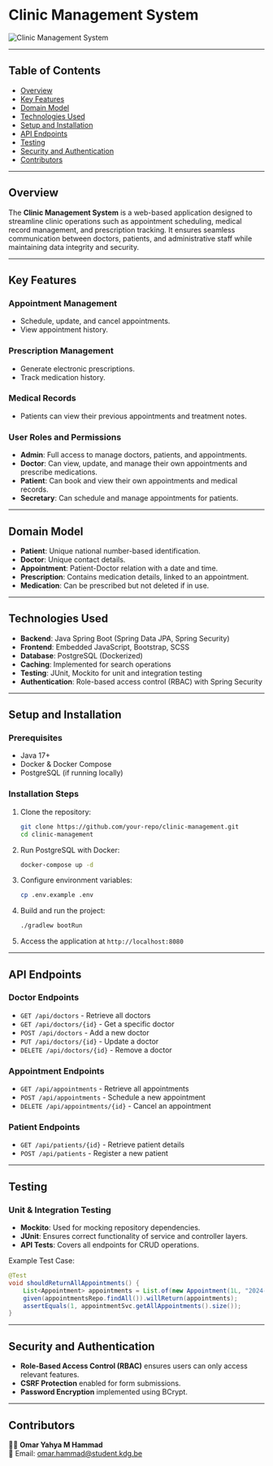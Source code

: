 # Clinic Management System

![Clinic Management System](https://github.com/omarhammad/CMS_WebApp/blob/master/src/main/resources/static/media/landing_page.png)

---

## Table of Contents
- [Overview](#overview)
- [Key Features](#key-features)
- [Domain Model](#domain-model)
- [Technologies Used](#technologies-used)
- [Setup and Installation](#setup-and-installation)
- [API Endpoints](#api-endpoints)
- [Testing](#testing)
- [Security and Authentication](#security-and-authentication)
- [Contributors](#contributors)

---

## Overview

The **Clinic Management System** is a web-based application designed to streamline clinic operations such as appointment scheduling, medical record management, and prescription tracking. It ensures seamless communication between doctors, patients, and administrative staff while maintaining data integrity and security.

---

## Key Features

### Appointment Management
- Schedule, update, and cancel appointments.
- View appointment history.

### Prescription Management
- Generate electronic prescriptions.
- Track medication history.

### Medical Records
- Patients can view their previous appointments and treatment notes.

### User Roles and Permissions
- **Admin**: Full access to manage doctors, patients, and appointments.
- **Doctor**: Can view, update, and manage their own appointments and prescribe medications.
- **Patient**: Can book and view their own appointments and medical records.
- **Secretary**: Can schedule and manage appointments for patients.

---

## Domain Model

- **Patient**: Unique national number-based identification.
- **Doctor**: Unique contact details.
- **Appointment**: Patient-Doctor relation with a date and time.
- **Prescription**: Contains medication details, linked to an appointment.
- **Medication**: Can be prescribed but not deleted if in use.

---

## Technologies Used

- **Backend**: Java Spring Boot (Spring Data JPA, Spring Security)
- **Frontend**: Embedded JavaScript, Bootstrap, SCSS
- **Database**: PostgreSQL (Dockerized)
- **Caching**: Implemented for search operations
- **Testing**: JUnit, Mockito for unit and integration testing
- **Authentication**: Role-based access control (RBAC) with Spring Security

---

## Setup and Installation

### Prerequisites
- Java 17+
- Docker & Docker Compose
- PostgreSQL (if running locally)

### Installation Steps

1. Clone the repository:
   ```sh
   git clone https://github.com/your-repo/clinic-management.git
   cd clinic-management
   ```
2. Run PostgreSQL with Docker:
   ```sh
   docker-compose up -d
   ```
3. Configure environment variables:
   ```sh
   cp .env.example .env
   ```
4. Build and run the project:
   ```sh
   ./gradlew bootRun
   ```
5. Access the application at `http://localhost:8080`

---

## API Endpoints

### Doctor Endpoints
- `GET /api/doctors` - Retrieve all doctors
- `GET /api/doctors/{id}` - Get a specific doctor
- `POST /api/doctors` - Add a new doctor
- `PUT /api/doctors/{id}` - Update a doctor
- `DELETE /api/doctors/{id}` - Remove a doctor

### Appointment Endpoints
- `GET /api/appointments` - Retrieve all appointments
- `POST /api/appointments` - Schedule a new appointment
- `DELETE /api/appointments/{id}` - Cancel an appointment

### Patient Endpoints
- `GET /api/patients/{id}` - Retrieve patient details
- `POST /api/patients` - Register a new patient

---

## Testing

### Unit & Integration Testing
- **Mockito**: Used for mocking repository dependencies.
- **JUnit**: Ensures correct functionality of service and controller layers.
- **API Tests**: Covers all endpoints for CRUD operations.

Example Test Case:
```java
@Test
void shouldReturnAllAppointments() {
    List<Appointment> appointments = List.of(new Appointment(1L, "2024-01-29", "Checkup"));
    given(appointmentsRepo.findAll()).willReturn(appointments);
    assertEquals(1, appointmentSvc.getAllAppointments().size());
}
```

---

## Security and Authentication

- **Role-Based Access Control (RBAC)** ensures users can only access relevant features.
- **CSRF Protection** enabled for form submissions.
- **Password Encryption** implemented using BCrypt.

---


## Contributors

👨‍💻 **Omar Yahya M Hammad**  
📧 Email: [omar.hammad@student.kdg.be](mailto:omar.hammad@student.kdg.be)
